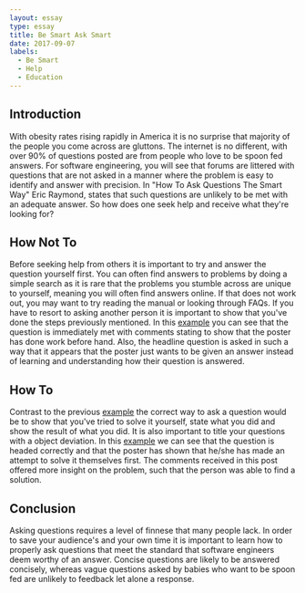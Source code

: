 ```yaml
---
layout: essay
type: essay
title: Be Smart Ask Smart
date: 2017-09-07
labels:
  - Be Smart
  - Help
  - Education
---
```


## Introduction
With obesity rates rising rapidly in America it is no surprise that majority of the people you come across are gluttons. The internet is no different, with over 90% of questions posted are from people who love to be spoon fed answers. For software engineering, you will see that forums are littered with questions that are not asked in a manner where the problem is easy to identify and answer with precision. In "How To Ask Questions The Smart Way" Eric Raymond, states that such questions are unlikely to be met with an adequate answer. So how does one seek help and receive what they're looking for?

## How Not To
Before seeking help from others it is important to try and answer the question yourself first. You can often find answers to problems by doing a simple search as it is rare that the problems you stumble across are unique to yourself, meaning you will often find answers online. If that does not work out, you may want to try reading the manual or looking through FAQs. If you have to resort to asking another person it is important to show that you've done the steps previously mentioned. In this <a href="https://stackoverflow.com/questions/45670264/how-to-delete-every-third-element-as-a-loop-from-an-array">example</a> you can see that the question is immediately met with comments stating to show that the poster has done work before hand. Also, the headline question is asked in such a way that it appears that the poster just wants to be given an answer instead of learning and understanding how their question is answered.

## How To
Contrast to the previous <a href="https://stackoverflow.com/questions/45670264/how-to-delete-every-third-element-as-a-loop-from-an-array">example</a> the correct way to ask a question would be to show that you've tried to solve it yourself, state what you did and show the result of what you did. It is also important to title your questions with a object deviation. In this <a href="https://stackoverflow.com/questions/45608362/android-studio-3-0-beta-1-failed-to-resolve-com-android-supportmultidex1-0-2">example</a> we can see that the question is headed correctly and that the poster has shown that he/she has made an attempt to solve it themselves first. The comments received in this post offered more insight on the problem, such that the person was able to find a solution.


## Conclusion
Asking questions requires a level of finnese that many people lack. In order to save your audience's and your own time it is important to learn how to properly ask questions that meet the standard that software engineers deem worthy of an answer. Concise questions are likely to be answered concisely, whereas vague questions asked by babies who want to be spoon fed are unlikely to feedback let alone a response.
